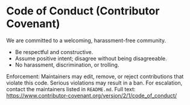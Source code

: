 # Code of Conduct (Contributor Covenant)

We are committed to a welcoming, harassment-free community.
- Be respectful and constructive.
- Assume positive intent; disagree without being disagreeable.
- No harassment, discrimination, or trolling.

Enforcement: Maintainers may edit, remove, or reject contributions that violate this code. Serious violations may result in a ban.
For escalation, contact the maintainers listed in `README.md`.
Full text: https://www.contributor-covenant.org/version/2/1/code_of_conduct/
